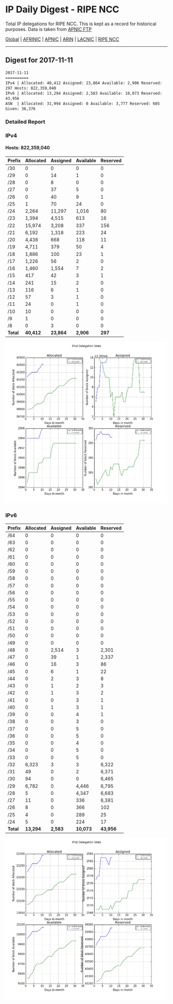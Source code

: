 # IP Daily Digest - RIPE NCC

Total IP delegations for RIPE NCC. This is kept as a record for historical purposes. Data is taken from [APNIC FTP](https://ftp.apnic.net/)

[Global](https://github.com/csmets/IP-Daily-Digest) | [AFRINIC](https://github.com/csmets/IP-Daily-Digest/tree/master/archives/AFRINIC) | [APNIC](https://github.com/csmets/IP-Daily-Digest/tree/master/archives/APNIC) | [ARIN](https://github.com/csmets/IP-Daily-Digest/tree/master/archives/ARIN) | [LACNIC](https://github.com/csmets/IP-Daily-Digest/tree/master/archives/LACNIC) | [RIPE NCC](https://github.com/csmets/IP-Daily-Digest/tree/master/archives/RIPE_NCC)

---

## Digest for 2017-11-11
```
2017-11-11
==========
IPv4 | Allocated: 40,412 Assigned: 23,864 Available: 2,906 Reserved: 297 Hosts: 822,359,040
IPv6 | Allocated: 13,294 Assigned: 2,583 Available: 10,073 Reserved: 43,956
ASN  | Allocated: 31,994 Assigned: 0 Available: 3,777 Reserved: 605 Given: 36,376
```

### Detailed Report

### IPv4

#### Hosts: **822,359,040**

| Prefix | Allocated | Assigned | Available | Reserved |
| ----- | ----- | ----- | ----- | ----- |
| /30 | 0 | 0 | 0 | 0 |
| /29 | 0 | 14 | 1 | 0 |
| /28 | 0 | 8 | 0 | 0 |
| /27 | 0 | 37 | 5 | 0 |
| /26 | 0 | 40 | 9 | 1 |
| /25 | 1 | 70 | 24 | 0 |
| /24 | 2,264 | 11,297 | 1,016 | 80 |
| /23 | 1,394 | 4,515 | 613 | 16 |
| /22 | 15,974 | 3,208 | 337 | 156 |
| /21 | 6,192 | 1,318 | 223 | 24 |
| /20 | 4,438 | 668 | 118 | 11 |
| /19 | 4,711 | 379 | 50 | 4 |
| /18 | 1,886 | 100 | 23 | 1 |
| /17 | 1,226 | 56 | 2 | 0 |
| /16 | 1,460 | 1,554 | 7 | 2 |
| /15 | 417 | 42 | 3 | 1 |
| /14 | 241 | 15 | 2 | 0 |
| /13 | 116 | 6 | 1 | 0 |
| /12 | 57 | 3 | 1 | 0 |
| /11 | 24 | 0 | 1 | 0 |
| /10 | 10 | 0 | 0 | 0 |
| /9 | 1 | 0 | 0 | 0 |
| /8 | 0 | 3 | 0 | 0 |
| **Total** | **40,412** | **23,864** | **2,906** | **297** |

![ipv4-stats](ipv4-figure.png)

### IPv6

| Prefix | Allocated | Assigned | Available | Reserved |
| ----- | ----- | ----- | ----- | ----- |
| /64 | 0 | 0 | 0 | 0 |
| /63 | 0 | 0 | 0 | 0 |
| /62 | 0 | 0 | 0 | 0 |
| /61 | 0 | 0 | 0 | 0 |
| /60 | 0 | 0 | 0 | 0 |
| /59 | 0 | 0 | 0 | 0 |
| /58 | 0 | 0 | 0 | 0 |
| /57 | 0 | 0 | 0 | 0 |
| /56 | 0 | 0 | 0 | 0 |
| /55 | 0 | 0 | 0 | 0 |
| /54 | 0 | 0 | 0 | 0 |
| /53 | 0 | 0 | 0 | 0 |
| /52 | 0 | 0 | 0 | 0 |
| /51 | 0 | 0 | 0 | 0 |
| /50 | 0 | 0 | 0 | 0 |
| /49 | 0 | 0 | 0 | 0 |
| /48 | 0 | 2,514 | 3 | 2,301 |
| /47 | 0 | 39 | 1 | 2,337 |
| /46 | 0 | 16 | 3 | 86 |
| /45 | 0 | 6 | 1 | 22 |
| /44 | 0 | 2 | 3 | 8 |
| /43 | 0 | 1 | 2 | 3 |
| /42 | 0 | 1 | 3 | 2 |
| /41 | 0 | 0 | 3 | 1 |
| /40 | 0 | 1 | 3 | 1 |
| /39 | 0 | 0 | 4 | 1 |
| /38 | 0 | 0 | 3 | 0 |
| /37 | 0 | 0 | 5 | 0 |
| /36 | 0 | 0 | 5 | 0 |
| /35 | 0 | 0 | 4 | 0 |
| /34 | 0 | 0 | 5 | 0 |
| /33 | 0 | 0 | 5 | 0 |
| /32 | 6,323 | 3 | 3 | 6,322 |
| /31 | 49 | 0 | 2 | 6,371 |
| /30 | 94 | 0 | 0 | 6,465 |
| /29 | 6,782 | 0 | 4,446 | 6,795 |
| /28 | 5 | 0 | 4,347 | 6,683 |
| /27 | 11 | 0 | 336 | 6,381 |
| /26 | 8 | 0 | 366 | 102 |
| /25 | 4 | 0 | 289 | 25 |
| /24 | 5 | 0 | 224 | 17 |
| **Total** | **13,294** | **2,583** | **10,073** | **43,956** |

![ipv6-stats](ipv6-figure.png)